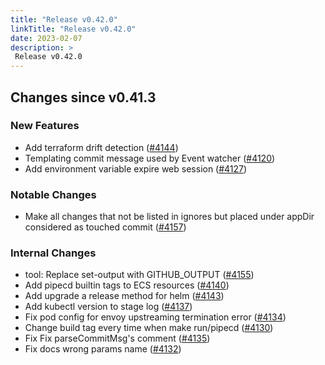 ```yaml
---
title: "Release v0.42.0"
linkTitle: "Release v0.42.0"
date: 2023-02-07
description: >
 Release v0.42.0
---
```


## Changes since v0.41.3

### New Features
* Add terraform drift detection ([#4144](https://github.com/pipe-cd/pipecd/pull/4144))
* Templating commit message used by Event watcher ([#4120](https://github.com/pipe-cd/pipecd/pull/4120))
* Add environment variable expire web session ([#4127](https://github.com/pipe-cd/pipecd/pull/4127))

### Notable Changes
* Make all changes that not be listed in ignores but placed under appDir considered as touched commit ([#4157](https://github.com/pipe-cd/pipecd/pull/4157))

### Internal Changes
* tool: Replace set-output with GITHUB_OUTPUT ([#4155](https://github.com/pipe-cd/pipecd/pull/4155))
* Add pipecd builtin tags to ECS resources ([#4140](https://github.com/pipe-cd/pipecd/pull/4140))
* Add upgrade a release method for helm ([#4143](https://github.com/pipe-cd/pipecd/pull/4143))
* Add kubectl version to stage log ([#4137](https://github.com/pipe-cd/pipecd/pull/4137))
* Fix pod config for envoy upstreaming termination error ([#4134](https://github.com/pipe-cd/pipecd/pull/4134))
* Change build tag every time when make run/pipecd ([#4130](https://github.com/pipe-cd/pipecd/pull/4130))
* Fix Fix parseCommitMsg's comment ([#4135](https://github.com/pipe-cd/pipecd/pull/4135))
* Fix docs wrong params name ([#4132](https://github.com/pipe-cd/pipecd/pull/4132))
